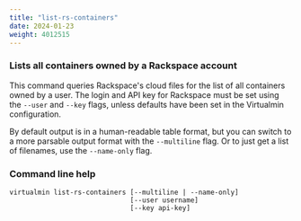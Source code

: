```yaml
---
title: "list-rs-containers"
date: 2024-01-23
weight: 4012515
---
```


### Lists all containers owned by a Rackspace account

This command queries Rackspace's cloud files for the list of all containers owned by a user. The login and API key for Rackspace must be set using the `--user` and `--key` flags, unless defaults have been set in the Virtualmin configuration.

By default output is in a human-readable table format, but you can switch to a more parsable output format with the `--multiline` flag. Or to just get a list of filenames, use the `--name-only` flag.
 
### Command line help

```text
virtualmin list-rs-containers [--multiline | --name-only]
                              [--user username]
                              [--key api-key]
```
